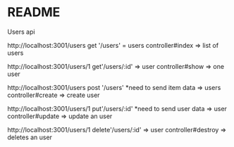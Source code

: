 # README
 Users api 

  http://localhost:3001/users
  get '/users' = users controller#index => list of users

  http://localhost:3001/users/1
  get'/users/:id' => user controller#show => one user

  http://localhost:3001/users
  post '/users' *need to send item data => users controller#create => create user
 
 http://localhost:3001/users/1
  put'/users/:id' *need to send user data => user controller#update => update an user

  http://localhost:3001/users/1
  delete'/users/:id' => user controller#destroy => deletes an user